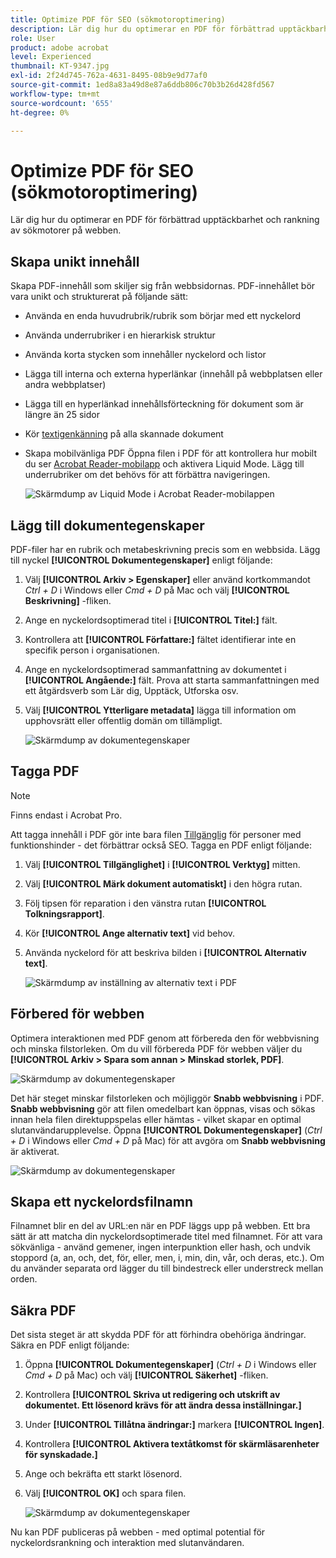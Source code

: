 ```yaml
---
title: Optimize PDF för SEO (sökmotoroptimering)
description: Lär dig hur du optimerar en PDF för förbättrad upptäckbarhet och rankning av sökmotorer på webben
role: User
product: adobe acrobat
level: Experienced
thumbnail: KT-9347.jpg
exl-id: 2f24d745-762a-4631-8495-08b9e9d77af0
source-git-commit: 1ed8a83a49d8e87a6ddb806c70b3b26d428fd567
workflow-type: tm+mt
source-wordcount: '655'
ht-degree: 0%

---
```


# Optimize PDF för SEO (sökmotoroptimering)

Lär dig hur du optimerar en PDF för förbättrad upptäckbarhet och rankning av sökmotorer på webben.

## Skapa unikt innehåll

Skapa PDF-innehåll som skiljer sig från webbsidornas. PDF-innehållet bör vara unikt och strukturerat på följande sätt:

* Använda en enda huvudrubrik/rubrik som börjar med ett nyckelord
* Använda underrubriker i en hierarkisk struktur
* Använda korta stycken som innehåller nyckelord och listor
* Lägga till interna och externa hyperlänkar (innehåll på webbplatsen eller andra webbplatser)
* Lägga till en hyperlänkad innehållsförteckning för dokument som är längre än 25 sidor
* Kör [textigenkänning](https://experienceleague.adobe.com/docs/document-cloud-learn/acrobat-learning/getting-started/scan-and-ocr.html) på alla skannade dokument
* Skapa mobilvänliga PDF Öppna filen i PDF för att kontrollera hur mobilt du ser [Acrobat Reader-mobilapp](https://www.adobe.com/acrobat/mobile/acrobat-reader.html) och aktivera Liquid Mode. Lägg till underrubriker om det behövs för att förbättra navigeringen.

   ![Skärmdump av Liquid Mode i Acrobat Reader-mobilappen](../assets/optimizeseo1.png)

## Lägg till dokumentegenskaper

PDF-filer har en rubrik och metabeskrivning precis som en webbsida. Lägg till nyckel **[!UICONTROL Dokumentegenskaper]** enligt följande:

1. Välj **[!UICONTROL Arkiv > Egenskaper]** eller använd kortkommandot *Ctrl + D* i Windows eller *Cmd + D* på Mac och välj **[!UICONTROL Beskrivning]** -fliken.
1. Ange en nyckelordsoptimerad titel i **[!UICONTROL Titel:]** fält.
1. Kontrollera att **[!UICONTROL Författare:]** fältet identifierar inte en specifik person i organisationen.
1. Ange en nyckelordsoptimerad sammanfattning av dokumentet i **[!UICONTROL Angående:]** fält.
Prova att starta sammanfattningen med ett åtgärdsverb som Lär dig, Upptäck, Utforska osv.
1. Välj **[!UICONTROL Ytterligare metadata]** lägga till information om upphovsrätt eller offentlig domän om tillämpligt.

   ![Skärmdump av dokumentegenskaper](../assets/optimizeseo2.png)

## Tagga PDF

>[!NOTE]
>
>Finns endast i Acrobat Pro.

Att tagga innehåll i PDF gör inte bara filen [Tillgänglig](https://experienceleague.adobe.com/docs/document-cloud-learn/acrobat-learning/advanced-tasks/accessibility.html) för personer med funktionshinder - det förbättrar också SEO. Tagga en PDF enligt följande:

1. Välj **[!UICONTROL Tillgänglighet]** i **[!UICONTROL Verktyg]** mitten.
1. Välj **[!UICONTROL Märk dokument automatiskt]** i den högra rutan.
1. Följ tipsen för reparation i den vänstra rutan **[!UICONTROL Tolkningsrapport]**.
1. Kör **[!UICONTROL Ange alternativ text]** vid behov.
1. Använda nyckelord för att beskriva bilden i **[!UICONTROL Alternativ text]**.

   ![Skärmdump av inställning av alternativ text i PDF](../assets/optimizeseo3.png)

## Förbered för webben

Optimera interaktionen med PDF genom att förbereda den för webbvisning och minska filstorleken. Om du vill förbereda PDF för webben väljer du **[!UICONTROL Arkiv > Spara som annan > Minskad storlek, PDF]**.

![Skärmdump av dokumentegenskaper](../assets/optimizeseo4.png)

Det här steget minskar filstorleken och möjliggör **Snabb webbvisning** i PDF. **Snabb webbvisning** gör att filen omedelbart kan öppnas, visas och sökas innan hela filen direktuppspelas eller hämtas - vilket skapar en optimal slutanvändarupplevelse. Öppna **[!UICONTROL Dokumentegenskaper]** (*Ctrl + D* i Windows eller *Cmd + D* på Mac) för att avgöra om **Snabb webbvisning** är aktiverat.

![Skärmdump av dokumentegenskaper](../assets/optimizeseo5.png)

## Skapa ett nyckelordsfilnamn

Filnamnet blir en del av URL:en när en PDF läggs upp på webben. Ett bra sätt är att matcha din nyckelordsoptimerade titel med filnamnet. För att vara sökvänliga - använd gemener, ingen interpunktion eller hash, och undvik stoppord (a, an, och, det, för, eller, men, i, min, din, vår, och deras, etc.). Om du använder separata ord lägger du till bindestreck eller understreck mellan orden.

## Säkra PDF

Det sista steget är att skydda PDF för att förhindra obehöriga ändringar. Säkra en PDF enligt följande:

1. Öppna **[!UICONTROL Dokumentegenskaper]** (*Ctrl + D* i Windows eller *Cmd + D* på Mac) och välj **[!UICONTROL Säkerhet]** -fliken.
1. Kontrollera **[!UICONTROL Skriva ut redigering och utskrift av dokumentet. Ett lösenord krävs för att ändra dessa inställningar.]**
1. Under **[!UICONTROL Tillåtna ändringar:]** markera **[!UICONTROL Ingen]**.
1. Kontrollera **[!UICONTROL Aktivera textåtkomst för skärmläsarenheter för synskadade.]**
1. Ange och bekräfta ett starkt lösenord.
1. Välj **[!UICONTROL OK]** och spara filen.

   ![Skärmdump av dokumentegenskaper](../assets/optimizeseo6.png)

Nu kan PDF publiceras på webben - med optimal potential för nyckelordsrankning och interaktion med slutanvändaren.

